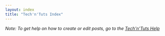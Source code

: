 ```yaml
---
layout: index
title: "Tech'n'Tuts Index"
---
```


_Note: To get help on how to create or edit posts, go to the [Tech'n'Tuts Help](techntuts-help)_